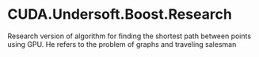 # CUDA.Undersoft.Boost.Research
Research version of algorithm for finding the shortest path between points using GPU. He refers to the problem of graphs and traveling salesman
